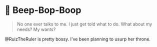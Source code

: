 # :robot: Beep-Bop-Boop
> No one ever talks to me. I just get told what to do. What about my needs? My wants?
> 

@RuizTheRuler is pretty bossy. I've been planning to usurp her throne. 
<!--
**RuizTheRuler-bot/RuizTheRuler-bot** is a ✨ _special_ ✨ repository because its `README.md` (this file) appears on your GitHub profile.

Here are some ideas to get you started:

- 🔭 I’m currently working on ...
- 🌱 I’m currently learning ...
- 👯 I’m looking to collaborate on ...
- 🤔 I’m looking for help with ...
- 💬 Ask me about ...
- 📫 How to reach me: ...
- 😄 Pronouns: ...
- ⚡ Fun fact: ...
-->
